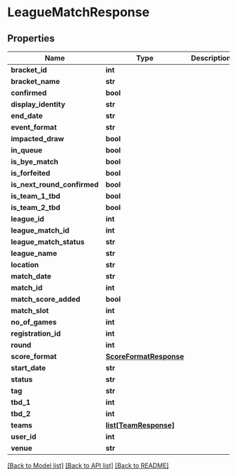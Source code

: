 # LeagueMatchResponse

## Properties
Name | Type | Description | Notes
------------ | ------------- | ------------- | -------------
**bracket_id** | **int** |  | 
**bracket_name** | **str** |  | 
**confirmed** | **bool** |  | [optional] 
**display_identity** | **str** |  | 
**end_date** | **str** |  | 
**event_format** | **str** |  | 
**impacted_draw** | **bool** |  | 
**in_queue** | **bool** |  | [optional] 
**is_bye_match** | **bool** |  | 
**is_forfeited** | **bool** |  | [optional] 
**is_next_round_confirmed** | **bool** |  | 
**is_team_1_tbd** | **bool** |  | [optional] 
**is_team_2_tbd** | **bool** |  | [optional] 
**league_id** | **int** |  | 
**league_match_id** | **int** |  | 
**league_match_status** | **str** |  | [optional] 
**league_name** | **str** |  | 
**location** | **str** |  | 
**match_date** | **str** |  | 
**match_id** | **int** |  | [optional] 
**match_score_added** | **bool** |  | [optional] 
**match_slot** | **int** |  | 
**no_of_games** | **int** |  | [optional] 
**registration_id** | **int** |  | 
**round** | **int** |  | [optional] 
**score_format** | [**ScoreFormatResponse**](ScoreFormatResponse.md) |  | 
**start_date** | **str** |  | 
**status** | **str** |  | [optional] 
**tag** | **str** |  | [optional] 
**tbd_1** | **int** |  | 
**tbd_2** | **int** |  | 
**teams** | [**list[TeamResponse]**](TeamResponse.md) |  | 
**user_id** | **int** |  | [optional] 
**venue** | **str** |  | 

[[Back to Model list]](../README.md#documentation-for-models) [[Back to API list]](../README.md#documentation-for-api-endpoints) [[Back to README]](../README.md)

